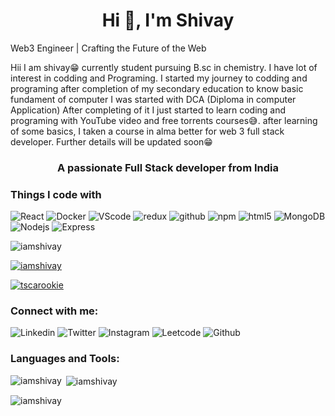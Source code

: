 
<h1 align="center">Hi 👋, I'm Shivay</h1>

Web3 Engineer | Crafting the Future of the Web

Hii I am shivay😁 currently student pursuing B.sc in chemistry. I have lot of interest in codding and Programing. I started my journey to codding and programing after completion of my secondary education to know basic fundament of computer I was started with DCA (Diploma in computer Application) After completing of it I just started to learn coding and programing with YouTube video and free torrents courses😅. after learning of some basics, I taken a course in alma better for web 3 full stack developer. Further details will be updated soon😁

<h3 align="center">A passionate Full Stack developer from India</h3>
<h3>Things I code with</h3>
<p>
  <img alt="React" src="https://img.shields.io/badge/-React-45b8d8?style=flat-square&logo=react&logoColor=white" />
  <img alt="Docker" src="https://img.shields.io/badge/-Docker-46a2f1?style=flat-square&logo=docker&logoColor=white" />
<!--   <img alt="Unreal" src="https://img.shields.io/badge/-Unreal%20Engine-313131?style=flat-square&logo=unreal-engine&logoColor=white" />
  <img alt="Tailwind" src="https://img.shields.io/badge/Tailwind_CSS-38B2AC?style=flat-square&logo=tailwind-css&logoColor=white" /> -->
  <img alt="VScode" src="https://img.shields.io/badge/VSCode-0078D4?style=flat-square&logo=visual%20studio%20code&logoColor=white" />
  <img alt="redux" src="https://img.shields.io/badge/-Redux-764ABC?style=flat-square&logo=redux&logoColor=white" />
  <img alt="github" src="https://img.shields.io/badge/GitHub-100000?style=style=flat-square&logo=github&logoColor=white" />
  <img alt="npm" src="https://img.shields.io/badge/-NPM-CB3837?style=flat-square&logo=npm&logoColor=white" />
  <img alt="html5" src="https://img.shields.io/badge/-HTML5-E34F26?style=flat-square&logo=html5&logoColor=white" />
  <img alt="MongoDB" src="https://img.shields.io/badge/-MongoDB-13aa52?style=flat-square&logo=mongodb&logoColor=white" />
  <img alt="Nodejs" src="https://img.shields.io/badge/-Nodejs-43853d?style=flat-square&logo=Node.js&logoColor=white" />
  <img alt="Express" src="https://img.shields.io/badge/Express.js-000000?style=flat-square&logo=express&logoColor=white" />
<!--   <img alt="AWS"src="https://img.shields.io/badge/Amazon_AWS-FF9900?style=flat-square&logo=amazonaws&logoColor=white" />
</p> -->

<p align="left"> <img src="https://komarev.com/ghpvc/?username=iamshivay&label=Profile%20views&color=0e75b6&style=flat" alt="iamshivay" /> </p>

<p align="left"> <a href="https://github.com/ryo-ma/github-profile-trophy">
  <img src="https://github-profile-trophy.vercel.app/?username=iamshivay" alt="iamshivay" /></a> </p>

<p align="left"> <a href="https://twitter.com/tscarookie" target="blank"><img src="https://img.shields.io/twitter/follow/tscarookie?logo=twitter&style=for-the-badge" alt="tscarookie" /></a> </p>

<h3 align="left">Connect with me:</h3>
<p align="left">
  <img alt="Linkedin"= src="https://img.shields.io/badge/LinkedIn-0077B5?style=for-the-badge&logo=linkedin&logoColor=white"/>
 <img alt="Twitter"= src="https://img.shields.io/badge/Twitter-1DA1F2?style=for-the-badge&logo=twitter&logoColor=white"/>
  <img alt="Instagram"= src="https://img.shields.io/badge/Instagram-E4405F?style=for-the-badge&logo=instagram&logoColor=white"/>
  <img alt="Leetcode"= src="https://img.shields.io/badge/-LeetCode-FFA116?style=for-the-badge&logo=LeetCode&logoColor=black"/>
  <img alt="Github"= src="https://img.shields.io/badge/GitHub-100000?style=for-the-badge&logo=github&logoColor=white"/>
</p>

<h3 align="left">Languages and Tools:</h3>
<!-- <p align="left"> <a href="https://aws.amazon.com" target="_blank" rel="noreferrer">
 -->
<p><img align="left" src="https://github-readme-stats.vercel.app/api/top-langs?username=iamshivay&show_icons=true&locale=en&layout=compact" alt="iamshivay" /></p>

<p>&nbsp;<img align="center" src="https://github-readme-stats.vercel.app/api?username=iamshivay&show_icons=true&locale=en" alt="iamshivay" /></p>

<p><img align="center" src="https://github-readme-streak-stats.herokuapp.com/?user=iamshivay&" alt="iamshivay" /></p>
